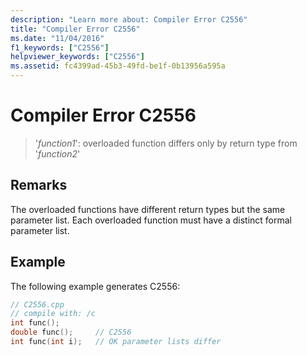 ```yaml
---
description: "Learn more about: Compiler Error C2556"
title: "Compiler Error C2556"
ms.date: "11/04/2016"
f1_keywords: ["C2556"]
helpviewer_keywords: ["C2556"]
ms.assetid: fc4399ad-45b3-49fd-be1f-0b13956a595a
---
```

# Compiler Error C2556

> '*function1*': overloaded function differs only by return type from '*function2*'

## Remarks

The overloaded functions have different return types but the same parameter list. Each overloaded function must have a distinct formal parameter list.

## Example

The following example generates C2556:

```cpp
// C2556.cpp
// compile with: /c
int func();
double func();     // C2556
int func(int i);   // OK parameter lists differ
```
